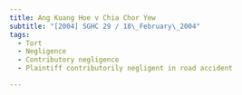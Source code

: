 ```yaml
---
title: Ang Kuang Hoe v Chia Chor Yew 
subtitle: "[2004] SGHC 29 / 18\_February\_2004"
tags:
  - Tort
  - Negligence
  - Contributory negligence
  - Plaintiff contributorily negligent in road accident

---
```


